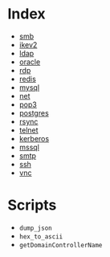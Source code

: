 # Index

* [smb](smb.md)
* [ikev2](ikev2.md)
* [ldap](ldap.md)
* [oracle](oracle.md)
* [rdp](rdp.md)
* [redis](redis.md)
* [mysql](mysql.md)
* [net](net.md)
* [pop3](pop3.md)
* [postgres](postgres.md)
* [rsync](rsync.md)
* [telnet](telnet.md)
* [kerberos](kerberos.md)
* [mssql](mssql.md)
* [smtp](smtp.md)
* [ssh](ssh.md)
* [vnc](vnc.md)


# Scripts

* `dump_json`
* `hex_to_ascii`
* `getDomainControllerName`
